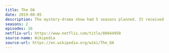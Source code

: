 ```yaml
---
title: The OA
date: 2019-08-05
description: The mystery-drama show had 5 seasons planned. It received favorable reviews and made several "Best Shows of the 2010s" lists. The cancellation ended the series on a cliffhanger.  
seasons: 2
episodes: 16
netflix-url: https://www.netflix.com/title/80044950
source-name: Wikipedia  
source-url: https://en.wikipedia.org/wiki/The_OA
---
```


